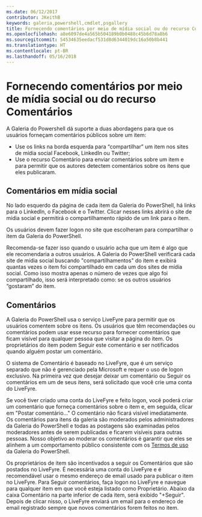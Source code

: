 ```yaml
---
ms.date: 06/12/2017
contributor: JKeithB
keywords: galeria,powershell,cmdlet,psgallery
title: Fornecendo comentários por meio de mídia social ou do recurso Comentários
ms.openlocfilehash: a8e6097de4a565b504189b0b0488c45b6d78a8b6
ms.sourcegitcommit: 54534635eedacf531d8d6344019dc16a50b8b441
ms.translationtype: HT
ms.contentlocale: pt-BR
ms.lasthandoff: 05/16/2018
---
```

# <a name="providing-feedback-via-social-media-or-comments"></a>Fornecendo comentários por meio de mídia social ou do recurso Comentários

A Galeria do Powershell dá suporte a duas abordagens para que os usuários forneçam comentários públicos sobre um item:

- Use os links na borda esquerda para “compartilhar” um item nos sites de mídia social Facebook, LinkedIn ou Twitter;
- Use o recurso Comentário para enviar comentários sobre um item e para permitir que os autores detectem comentários sobre os itens que eles publicaram.

## <a name="social-media-feedback"></a>Comentários em mídia social

No lado esquerdo da página de cada item da Galeria do PowerShell, há links para o LinkedIn, o Facebook e o Twitter.
Clicar nesses links abrirá o site de mídia social e permitirá o compartilhamento rápido de um link para o item.

Os usuários devem fazer logon no site que escolheram para compartilhar o item da Galeria do PowerShell.

Recomenda-se fazer isso quando o usuário acha que um item é algo que ele recomendaria a outros usuários.
A Galeria do PowerShell verificará cada site de mídia social buscando "compartilhamentos" do item e exibirá quantas vezes o item foi compartilhado em cada um dos sites de mídia social.
Como isso mostra apenas o número de vezes que algo foi compartilhado, isso será interpretado como: se os outros usuários “gostaram” do item.


## <a name="comments"></a>Comentários

A Galeria do PowerShell usa o serviço LiveFyre para permitir que os usuários comentem sobre os itens.
Os usuários que têm recomendações ou comentários podem usar esse recurso para fornecer comentários que ficam visível para qualquer pessoa que visitar a página do item.
Os proprietários do item podem Seguir este comentário e ser notificados quando alguém postar um comentário.

O sistema de Comentário é baseado no LiveFyre, que é um serviço separado que não é gerenciado pela Microsoft e requer o uso de logon exclusivo.
Na primeira vez que desejar deixar um comentário ou Seguir os comentários em um de seus itens, será solicitado que você crie uma conta do LiveFyre.

Se você tiver criado uma conta do LiveFyre e feito logon, você poderá criar um comentário que forneça comentários sobre o item e, em seguida, clicar em "Postar comentário..." O comentário não ficará visível imediatamente.
Os comentários para itens da galeria são moderados pelos administradores da Galeria do PowerShell e todas as postagens são examinadas pelos moderadores antes de serem publicadas e ficarem visíveis para outras pessoas.
Nosso objetivo ao moderar os comentários é garantir que eles se alinhem a um comportamento público consistente com os [Termos de uso](https://www.powershellgallery.com/policies/Terms) da Galeria do PowerShell.

Os proprietários de item são incentivados a seguir os Comentários que são postados no LiveFyre.
É necessária uma conta do LiveFyre e é recomendável usar o mesmo endereço de email usado para publicar o item no LiveFyre.
Para Seguir comentários, faça logon no LiveFyre e navegue para qualquer item em que você esteja listado como Proprietário.
Abaixo da caixa Comentário na parte inferior de cada item, será exibido "+Seguir".
Depois de clicar nisso, o LiveFyre enviará um email para o endereço de email registrado sempre que novos comentários forem feitos no item.